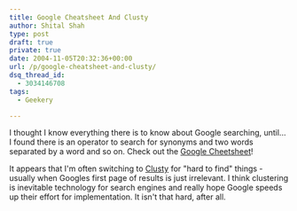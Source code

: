 ```yaml
---
title: Google Cheatsheet And Clusty
author: Shital Shah
type: post
draft: true
private: true
date: 2004-11-05T20:32:36+00:00
url: /p/google-cheatsheet-and-clusty/
dsq_thread_id:
  - 3034146708
tags:
  - Geekery

---
```

I thought I know everything there is to know about Google searching, until... I found there is an operator to search for synonyms and two words separated by a word and so on. Check out the [Google Cheetsheet][1]!

It appears that I'm often switching to [Clusty][2] for "hard to find" things - usually when Googles first page of results is just irrelevant. I think clustering is inevitable technology for search engines and really hope Google speeds up their effort for implementation. It isn't that hard, after all.

 [1]: http://www.google.com/help/cheatsheet.html
 [2]: http://clusty.com/